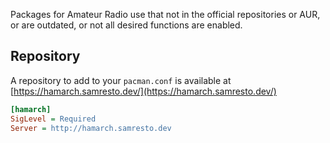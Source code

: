 Packages for Amateur Radio use that not in the official repositories or AUR, or are outdated, or not all desired functions are enabled.

## Repository
A repository to add to your `pacman.conf` is available at [https://hamarch.samresto.dev/](https://hamarch.samresto.dev/)

```ini
[hamarch]
SigLevel = Required
Server = http://hamarch.samresto.dev
````

